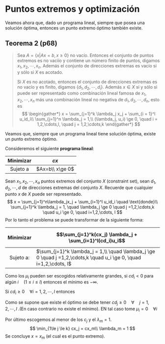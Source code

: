 # Puntos extremos y optimización

Veamos ahora que, dado un programa lineal, siempre que posea una solución óptima, entonces un punto extremo óptimo también existe.

## Teorema 2 (p68)

> Sea $A = \{x | Ax = b, x\ge 0\}$ no vacío. Entonces el conjunto de puntos extremos es no vaciío y contiene un número finito de puntos, digamos $x_1, x_2, \cdots, x_n$. Además el conjunto de direcciones extremas es vacío si y sólo si $X$ es acotado.
>
> Si $X$ es no acotado, entonces el conjunto de direcciones extremas es no vacío y es finito, digamos $\{d_1, d_2, \cdots,d_i\}$. Además $x\in  X$ si y sólo si puede ser representado como combinación lineal famosa de $x_1, x_2, \cdots, x_n$ más una combinación lineal no negativa de $d_1, d_2, \cdots, d_n$, esto es
> $$
> \begin{gather*}
> x = \sum_{j=1}^k \lambda_j x_j + \sum_{i = 1}^l u_id_i\\
> \sum_{j=1}^n \lambda_j = 1,\\
> (\lambda_j, u_i) \ge 0, \quad i = 1,2,\cdots,l, \quad j = 1,2,\cdots,k
> \end{gather*}
> $$

Veamos que, siempre que un programa lineal tiene solución óptima, existe un punto extremo óptimo.

Consideremos el siguiente **programa lineal**:

| Minimizar | $cx$            |
| :-------: | --------------- |
| Sujeto a  | $Ax=b\\ x\ge 0$ |

Sean $x_1, x_2,\cdots, x_\alpha$ puntos extremos del conjunto $X$ (constraint set), sean $d_1,d_2,\cdots,d$ de direcciones extremas del conjunto $X$. Recuerde que cualquier punto $x$ de $X$ puede ser representado.
$$
x = \sum_{j=1}^n\lambda_jx_j + \sum_{i=1}^l u_id_i \quad \text{donde}\\
\sum_{j=1}^k \lambda_j = 1, \quad \lambda_j \ge 0 \quad j =1,2,\cdots,k \quad u_i \ge 0, \quad i=1,2,\cdots, l
$$
Por lo tanto el problema se puede transformar de la siguiente forma:

| Minimizar | $$\sum_{j=1}^k(cx_j) \lambda_j + \sum_{i=1}^l(cd_i)u_i$$     |
| :-------: | ------------------------------------------------------------ |
| Sujeto a: | $\sum_{j=1}^k \lambda_j = 1,\\ \quad \lambda_j \ge 0 \quad j =1,2,\cdots,k \quad u_i \ge 0, \quad i=1,2,\cdots, l$ |

Como los $\mu_i$ pueden ser escogidos relativamente grandes, si $cd_i<0$ para algún $i \quad (1\le i\le l)$ entonces el mínimo es $-\infty$.

Si $cd_i \ge 0 \quad \forall i = 1,2,\cdots,l$ entonces 

Como se supone que existe el óptimo se debe tener $cd_j\ge 0 \quad \forall \quad j=1,2,\cdots,l$ .(En caso contrario no existe el mínimo). EN tal caso tome $\mu_i = 0 \quad \forall i$

Por último escogemos al menor de los $c_j$ y el $\lambda_m = 1$.
$$
\min_{1\le j \le k} cx_j = cx_m\\
\lambda_m = 1
$$
Se concluye $x=x_m$ (el cual es el punto extremo).

